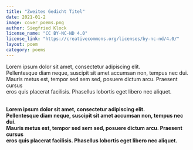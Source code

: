 ```yaml
---
title: "Zweites Gedicht Titel"
date: 2021-01-2
image: cover_poems.png
author: Siegfried Klock
license_name: "CC BY-NC-ND 4.0"
license_link: "https://creativecommons.org/licenses/by-nc-nd/4.0/"
layout: poem
category: poems
---
```

Lorem ipsum dolor sit amet, consectetur adipiscing elit. <br>
Pellentesque diam neque, suscipit sit amet accumsan non, tempus nec dui.<br> 
Mauris metus est, tempor sed sem sed, posuere dictum arcu. Praesent cursus<br>
eros quis placerat facilisis. Phasellus lobortis eget libero nec aliquet.<br>
<br> 

<strong>
Lorem ipsum dolor sit amet, consectetur adipiscing elit. <br>
Pellentesque diam neque, suscipit sit amet accumsan non, tempus nec dui.<br> 
Mauris metus est, tempor sed sem sed, posuere dictum arcu. Praesent cursus<br>
eros quis placerat facilisis. Phasellus lobortis eget libero nec aliquet.<br>
<br> 
</strong>
